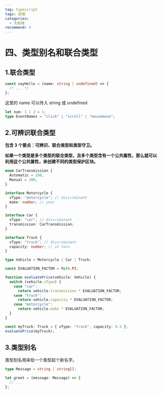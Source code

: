 ```yaml
---
tag: typescript
tags: 前端
categories:
  - 大前端
recommend: 4
---
```


# 四、类型别名和联合类型

## 1.联合类型

```ts
const sayHello = (name: string | undefined) => {
  /* ... */
};
```

这里的 name 可以传入 string 或 undefined

```ts
let num: 1 | 2 = 1;
type EventNames = "click" | "scroll" | "mousemove";
```

## 2.可辨识联合类型

**包含 3 个要点：可辨识、联合类型和类型守卫。**

**如果一个类型是多个类型的联合类型，且多个类型含有一个公共属性，那么就可以利用这个公共属性，来创建不同的类型保护区块。**

```ts
enum CarTransmission {
  Automatic = 200,
  Manual = 300,
}

interface Motorcycle {
  vType: "motorcycle"; // discriminant
  make: number; // year
}

interface Car {
  vType: "car"; // discriminant
  transmission: CarTransmission;
}

interface Truck {
  vType: "truck"; // discriminant
  capacity: number; // in tons
}

type Vehicle = Motorcycle | Car | Truck;

const EVALUATION_FACTOR = Math.PI;

function evaluatePrice(vehicle: Vehicle) {
  switch (vehicle.vType) {
    case "car":
      return vehicle.transmission * EVALUATION_FACTOR;
    case "truck":
      return vehicle.capacity * EVALUATION_FACTOR;
    case "motorcycle":
      return vehicle.make * EVALUATION_FACTOR;
  }
}

const myTruck: Truck = { vType: "truck", capacity: 9.5 };
evaluatePrice(myTruck);
```

## 3.类型别名

类型别名用来给一个类型起个新名字。

```ts
type Message = string | string[];

let greet = (message: Message) => {
  // ...
};
```
